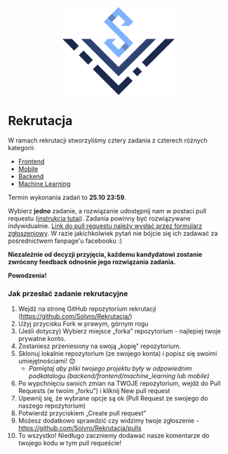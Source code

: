 <div align="center">
<img src="./assets/logo_solvro.png" height="200">
</div>

# Rekrutacja

W ramach rekrutacji stworzyliśmy cztery zadania z czterech różnych kategorii:

  - [Frontend](./frontend/zadanie.md)
  - [Mobile](./mobile/zadanie.md)
  - [Backend](./backend/zadanie.md)
  - [Machine Learning](./machine_learning/zadanie.md)

Termin wykonania zadań to **25.10 23:59**.

Wybierz **jedno** zadanie, a rozwiązanie udostępnij nam w postaci pull requestu ([instrukcja tutaj](#forktutorial)). Zadania powinny być rozwiązywane indywidualnie. [Link do pull requestu należy wysłać przez formularz zgłoszeniowy](https://forms.gle/6baysgGyRhC1KeSD8). W razie jakichkolwiek pytań nie bójcie się ich zadawać za pośrednictwem fanpage'u facebooku :)  

**Niezależnie od decyzji przyjęcia, każdemu kandydatowi zostanie zwrócony feedback odnośnie jego rozwiązania zadania.**  

**Powodzenia!**

<a name="forktutorial"></a>
### Jak przesłać zadanie rekrutacyjne
1.	Wejdź na stronę GitHub repozytorium rekrutacji (https://github.com/Solvro/Rekrutacja/)
2.	Użyj przycisku Fork w prawym, górnym rogu
3.	(Jeśli dotyczy) Wybierz miejsce „forka” repozytorium - najlepiej twoje prywatne konto.
4.	Zostaniesz przeniesiony na swoją „kopię” repozytorium.
5.	Sklonuj lokalnie repozytorium (ze swojego konta) i popisz się swoimi umiejętnościami! 😊
    * *Pamiętaj aby pliki twojego projektu były w odpowiednim podkatalogu (backend/frontend/machine_learning lub mobile)*
6.	Po wypchnięciu swoich zmian na TWOJE repozytorium, wejdź do Pull Requests (w twoim „forku”) i kliknij New pull request
7.	Upewnij się, że wybrane opcje są ok (Pull Request ze swojego do naszego repozytorium)
8.	Potwierdź przyciskiem „Create pull request”
9.	Możesz dodatkowo sprawdzić czy widzimy twoje zgłoszenie - https://github.com/Solvro/Rekrutacja/pulls
10.	To wszystko! Niedługo zaczniemy dodawać nasze komentarze do twojego kodu w tym pull requeście!
